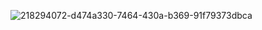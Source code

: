 ![218294072-d474a330-7464-430a-b369-91f79373dbca](https://github.com/MujtabaAsim/MujtabaAsim/assets/62666332/0438a9e1-d47d-4570-873c-5ddd59f46e9e)

